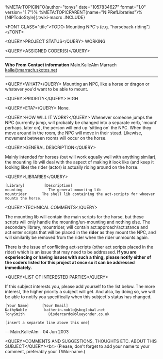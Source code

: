 %META:TOPICINFO{author=\"tonys\" date=\"1057834627\" format=\"1.0\"
version=\"1.7\"}% %META:TOPICPARENT{name=\"NIPRefLibraries\"}%
[NIPTodoStyle]{.twiki-macro .INCLUDE}

\<FONT CLASS=\"title\"\>TODO: Mounting NPC\'s (e.g.
\"horseback-riding\")\</FONT\>

\<QUERY\>PROJECT STATUS\</QUERY\> WORKING

\<QUERY\>ASSIGNED CODER(S)\</QUERY\>

  --------------- ---------- ----------------------------
  **Who**         **From**   **Contact information**
  Main.KalleAlm   Marrach    <kalle@marrach.skotos.net>
  --------------- ---------- ----------------------------

\<QUERY\>WHAT?\</QUERY\> Mounting an NPC, like a horse or dragon or
whatever you\'d want to be able to mount.

\<QUERY\>PRIORITY\</QUERY\> HIGH

\<QUERY\>ETA?\</QUERY\> None.

\<QUERY\>HOW WILL IT WORK?\</QUERY\> Whenever someone jumps the NPC
(currently jump, will probably be changed into a separate verb,
\'mount\' perhaps, later on), the person will end up \'sitting on\' the
NPC. When they move around in the room, the NPC will move in their
stead. Likewise, movement between rooms will occur on the horse.

\<QUERY\>GENERAL DESCRIPTION\</QUERY\>

Mainly intended for horses (but will work equally well with anything
similar), the mounting lib will deal with the aspect of making it look
like (and keep it looking like) the rider (actor) is actually riding
around on the horse.

\<QUERY\>LIBRARIES\</QUERY\>

    [Library]         [Description]
    mounting            The general mounting lib
    mountrider       The shell lib containing the act-scripts for whoever mounts the horse.

\<QUERY\>TECHNICAL COMMENTS\</QUERY\>

The mounting lib will contain the main scripts for the horse, but these
scripts will only handle the mounting/un-mounting and nothing else. The
secondary library, mountrider, will contain act:approach/act:stance and
act:enter scripts that will be placed in the **rider** as they mount the
NPC, and will similarily be removed from the rider when the rider
unmounts again.

There is the issue of conflicting act-scripts (other act scripts placed
in the rider) which is an issue that may need to be addressed. **If you
are experiencing or having issues with such a thing, please notify
either of the coders listed for this project at once so it can be
addressed immediately.**

\<QUERY\>LIST OF INTERESTED PARTIES\</QUERY\>

If this subject interests you, please add yourself to the list below.
The more interest, the higher priority a subject will get. And also, by
doing so, we will be able to notify you specifically when this
subject\'s status has changed.

    [Your Name]      [Your Email]
    KathyNoble        katherin.noble@sbcglobal.net
    TonySmith           Disdercardo@blueyonder.co.uk

    [insert a separate line above this one]

\-- Main.KalleAlm - 04 Jun 2003

\<QUERY\>COMMENTS AND SUGGESTIONS, THOUGHTS ETC. ABOUT THIS
SUBJECT\</QUERY\>\<br\> (Please, don\'t forget to add your name to your
comment, preferably your TWiki-name.)
